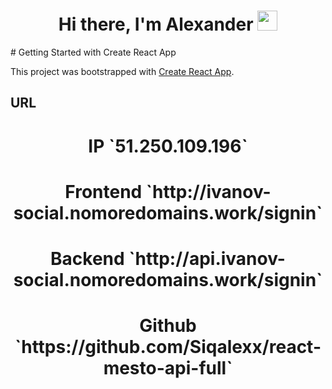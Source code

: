 <h1 align="center">Hi there, I'm Alexander
<img src="https://github.com/blackcater/blackcater/raw/main/images/Hi.gif" height="32"/></h1>
# Getting Started with Create React App

This project was bootstrapped with [Create React App](https://github.com/facebook/create-react-app).

## URL

<h1 align="center">IP  `51.250.109.196`</h1>
<h1 align="center">Frontend  `http://ivanov-social.nomoredomains.work/signin`</h1>
<h1 align="center">Backend  `http://api.ivanov-social.nomoredomains.work/signin`</h1>
<h1 align="center">Github   `https://github.com/Siqalexx/react-mesto-api-full`</h1>
